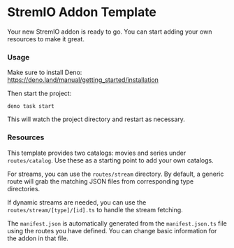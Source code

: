 # StremIO Addon Template

Your new StremIO addon is ready to go. You can start adding your own resources
to make it great.

### Usage

Make sure to install Deno: https://deno.land/manual/getting_started/installation

Then start the project:

```
deno task start
```

This will watch the project directory and restart as necessary.

### Resources

This template provides two catalogs: movies and series under `routes/catalog`.
Use these as a starting point to add your own catalogs.

For streams, you can use the `routes/stream` directory. By default, a generic
route will grab the matching JSON files from corresponding type directories.

If dynamic streams are needed, you can use the `routes/stream/[type]/[id].ts` to
handle the stream fetching.

The `manifest.json` is automatically generated from the `manifest.json.ts` file
using the routes you have defined. You can change basic information for the
addon in that file.
